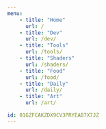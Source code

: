 ```yaml
---
menu:
    - title: "Home"
      url: /
    - title: "Dev"
      url: /dev/
    - title: "Tools"
      url: /tools/
    - title: "Shaders"
      url: /shaders/
    - title: "Food"
      url: /food/
    - title: "Daily"
      url: /daily/
    - title: "Art"
      url: /art/

id: 01GZFCAKZDX9CV3PRYEAB7X7JZ
---
```

